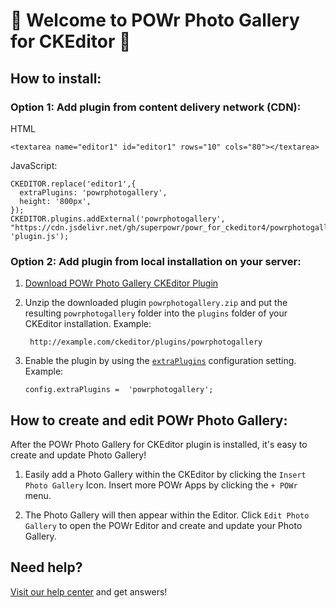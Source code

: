 # 🎉 Welcome to POWr Photo Gallery for CKEditor 🎉

## How to install:

### Option 1: Add plugin from content delivery network (CDN):
HTML

    <textarea name="editor1" id="editor1" rows="10" cols="80"></textarea>

JavaScript:

    CKEDITOR.replace('editor1',{
      extraPlugins: 'powrphotogallery',
      height: '800px',
    });
    CKEDITOR.plugins.addExternal('powrphotogallery', "https://cdn.jsdelivr.net/gh/superpowr/powr_for_ckeditor4/powrphotogallery/", 'plugin.js');

### Option 2: Add plugin from local installation on your server:
1.  [Download POWr Photo Gallery CKEditor Plugin](https://cdn.jsdelivr.net/gh/superpowr/powr_for_ckeditor4/powrphotogallery/powrphotogallery.zip)
2. Unzip the downloaded plugin  `powrphotogallery.zip`  and put the resulting `powrphotogallery` folder into the  `plugins`  folder of your CKEditor installation. Example:

	    http://example.com/ckeditor/plugins/powrphotogallery

3.  Enable the plugin by using the  [`extraPlugins`](https://ckeditor.com/docs/ckeditor4/latest/api/CKEDITOR_config.html#cfg-extraPlugins)  configuration setting. Example:

	    config.extraPlugins =  'powrphotogallery';



## How to create and edit POWr Photo Gallery:

After the POWr Photo Gallery for CKEditor plugin is installed, it's easy to create and update Photo Gallery!

1. Easily add a Photo Gallery within the CKEditor by clicking the `Insert Photo Gallery` Icon. Insert more POWr Apps by clicking the `+ POWr` menu.

2. The Photo Gallery will then appear within the Editor. Click `Edit Photo Gallery` to open the POWr Editor and create and update your Photo Gallery.

## Need help?
[Visit our help center](https://www.powr.io/knowledge-base) and get answers!
